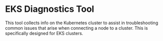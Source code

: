 # EKS Diagnostics Tool

This tool collects info on the Kubernetes cluster to assist in troubleshooting common issues that arise when connecting a node to a cluster. This is specifically designed for EKS clusters.
